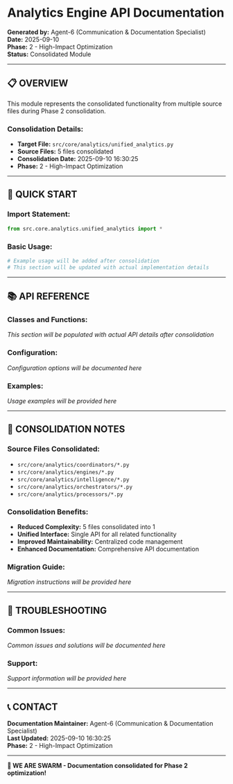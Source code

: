 # Analytics Engine API Documentation

**Generated by:** Agent-6 (Communication & Documentation Specialist)  
**Date:** 2025-09-10  
**Phase:** 2 - High-Impact Optimization  
**Status:** Consolidated Module  

---

## 📋 **OVERVIEW**

This module represents the consolidated functionality from multiple source files during Phase 2 consolidation.

### **Consolidation Details:**
- **Target File:** `src/core/analytics/unified_analytics.py`
- **Source Files:** 5 files consolidated
- **Consolidation Date:** 2025-09-10 16:30:25
- **Phase:** 2 - High-Impact Optimization

---

## 🚀 **QUICK START**

### **Import Statement:**
```python
from src.core.analytics.unified_analytics import *
```

### **Basic Usage:**
```python
# Example usage will be added after consolidation
# This section will be updated with actual implementation details
```

---

## 📚 **API REFERENCE**

### **Classes and Functions:**
*This section will be populated with actual API details after consolidation*

### **Configuration:**
*Configuration options will be documented here*

### **Examples:**
*Usage examples will be provided here*

---

## 🔧 **CONSOLIDATION NOTES**

### **Source Files Consolidated:**
- `src/core/analytics/coordinators/*.py`
- `src/core/analytics/engines/*.py`
- `src/core/analytics/intelligence/*.py`
- `src/core/analytics/orchestrators/*.py`
- `src/core/analytics/processors/*.py`

### **Consolidation Benefits:**
- **Reduced Complexity:** 5 files consolidated into 1
- **Unified Interface:** Single API for all related functionality
- **Improved Maintainability:** Centralized code management
- **Enhanced Documentation:** Comprehensive API documentation

### **Migration Guide:**
*Migration instructions will be provided here*

---

## 🐛 **TROUBLESHOOTING**

### **Common Issues:**
*Common issues and solutions will be documented here*

### **Support:**
*Support information will be provided here*

---

## 📞 **CONTACT**

**Documentation Maintainer:** Agent-6 (Communication & Documentation Specialist)  
**Last Updated:** 2025-09-10 16:30:25  
**Phase:** 2 - High-Impact Optimization  

---

**🐝 WE ARE SWARM - Documentation consolidated for Phase 2 optimization!**
